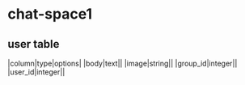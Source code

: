 # chat-space1

## user table

|column|type|options|
|body|text||
|image|string||
|group_id|integer||
|user_id|integer||